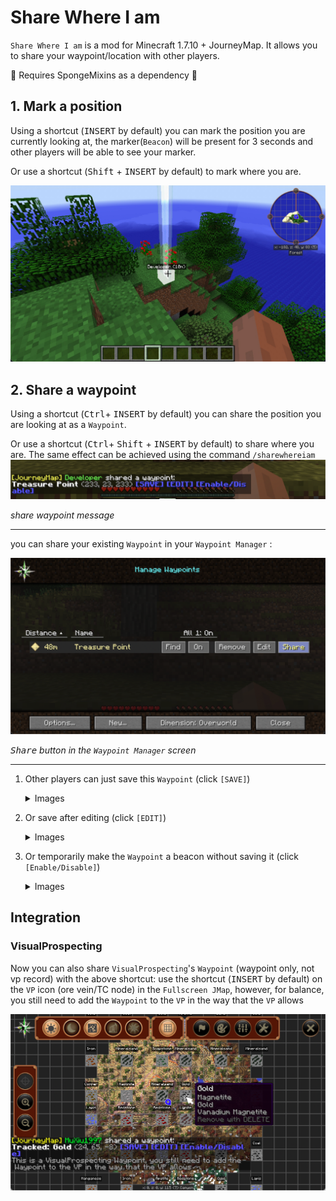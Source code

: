 # Share Where I am

`Share Where I am` is a mod for Minecraft 1.7.10 + JourneyMap. It allows you to share your waypoint/location with other players.

🚨 Requires SpongeMixins as a dependency 🚨




## 1. Mark a position
Using a shortcut (<kbd>INSERT</kbd> by default) you can mark the position you are currently looking at, the marker(`Beacon`) will be present for 3 seconds and other players will be able to see your marker.

Or use a shortcut (<kbd>Shift</kbd> + <kbd>INSERT</kbd> by default) to mark where you are.

![CBD1E94EB20AE37F301DDEA1E3A256F8](README.assets/CBD1E94EB20AE37F301DDEA1E3A256F8.jpg)



## 2. Share a waypoint

Using a shortcut (<kbd>Ctrl</kbd>+ <kbd>INSERT</kbd> by default) you can share the position you are looking at as a `Waypoint`.

Or use a shortcut (<kbd>Ctrl</kbd>+ <kbd>Shift</kbd> + <kbd>INSERT</kbd> by default) to share where you are. The same effect can be achieved using the command `/sharewhereiam`
![share-waypoint-message](README.assets/share-waypoint-message.png)

_share waypoint message_

------
you can share your existing `Waypoint` in your `Waypoint Manager` :

![share-waypoint](README.assets/share-waypoint.png)

_<kbd>Share</kbd> button in the `Waypoint Manager` screen_

------



1. Other players can just save this `Waypoint` (click `[SAVE]`)
   <details>
    <summary>Images</summary>
    <img src="README.assets/167681032-37292289-9e0b-404d-9f67-80b8a73289ee-2522014.png" alt="unknown">
    <img src="README.assets/167681151-f99ef9a5-1bad-445b-b594-e10d12bdc222-2522019.png" alt="unknown">
   </details>


2. Or save after editing (click `[EDIT]`)

   <details>
    <summary>Images</summary>
    <img src="README.assets/167681299-62f854ef-36c3-454d-8cca-17a0657124cc.png" alt="unknown">
    <img src="README.assets/167681323-db580dbe-b755-426a-b3fa-5787b1cea064.png" alt="unknown">
   </details>


3. Or temporarily make the `Waypoint` a beacon without saving it (click `[Enable/Disable]`)

   <details>
    <summary>Images</summary>
    <img src="README.assets/167682067-e6f74af3-f3d7-4784-aa5c-5fed6044409a.png" alt="unknown">
    <img src="README.assets/167682098-7847b924-08b0-4f8e-97cf-b2800e5b7471.png" alt="unknown">
   </details>



## Integration

### VisualProspecting

Now you can also share `VisualProspecting`'s  `Waypoint` (waypoint only, not vp record) with the above shortcut: use the shortcut (<kbd>INSERT</kbd> by default) on the `VP` icon (ore vein/TC node) in the `Fullscreen JMap`, however, for balance, you still need to add the `Waypoint` to the `VP` in the way that the `VP` allows

![image-20220514180652935](README.assets/image-20220514180652935.png)
